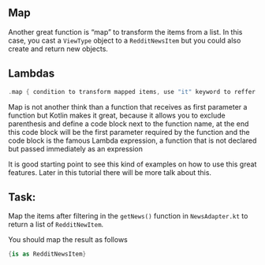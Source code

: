 Map
---

Another great function is “map” to transform the items from a list. In this case, you cast a `ViewType` object to a `RedditNewsItem` but you could also create and return new objects.

Lambdas
-------


```kotlin
.map { condition to transform mapped items, use "it" keyword to reffer to the item transformed}
```      
Map is not another think than a function that receives as first parameter a function but Kotlin makes it great, because it allows you to exclude parenthesis and define a code block next to the function name, at the end this code block will be the first parameter required by the function and the code block is the famous Lambda expression, a function that is not declared but passed immediately as an expression

It is good starting point to see this kind of examples on how to use this great features. Later in this tutorial there will be more talk about this.

Task:
-----

Map the items after filtering in the `getNews()` function in `NewsAdapter.kt` to return a list of `RedditNewItem`.

  
You should map the result as follows
```kotlin
{is as RedditNewsItem}
```      
  

